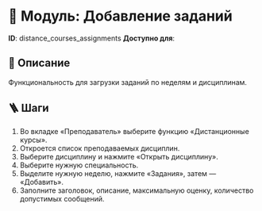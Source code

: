 # 📘 Модуль: Добавление заданий
**ID**: distance_courses_assignments
**Доступно для**: 

## 📝 Описание
Функциональность для загрузки заданий по неделям и дисциплинам.

## 🪜 Шаги
1. Во вкладке «Преподаватель» выберите функцию «Дистанционные курсы».
2. Откроется список преподаваемых дисциплин.
3. Выберите дисциплину и нажмите «Открыть дисциплину».
4. Выберите нужную специальность.
5. Выделите нужную неделю, нажмите «Задания», затем — «Добавить».
6. Заполните заголовок, описание, максимальную оценку, количество допустимых сообщений.
